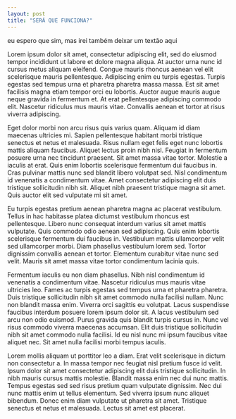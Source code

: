 ```yaml
---
layout: post
title: "SERÁ QUE FUNCIONA?"
---
```


eu espero que sim, mas irei também deixar um textão aqui

Lorem ipsum dolor sit amet, consectetur adipiscing elit, sed do eiusmod tempor incididunt ut labore et dolore magna aliqua. At auctor urna nunc id cursus metus aliquam eleifend. Congue mauris rhoncus aenean vel elit scelerisque mauris pellentesque. Adipiscing enim eu turpis egestas. Turpis egestas sed tempus urna et pharetra pharetra massa massa. Est sit amet facilisis magna etiam tempor orci eu lobortis. Auctor augue mauris augue neque gravida in fermentum et. At erat pellentesque adipiscing commodo elit. Nascetur ridiculus mus mauris vitae. Convallis aenean et tortor at risus viverra adipiscing.

Eget dolor morbi non arcu risus quis varius quam. Aliquam id diam maecenas ultricies mi. Sapien pellentesque habitant morbi tristique senectus et netus et malesuada. Risus nullam eget felis eget nunc lobortis mattis aliquam faucibus. Aliquet lectus proin nibh nisl. Feugiat in fermentum posuere urna nec tincidunt praesent. Sit amet massa vitae tortor. Molestie a iaculis at erat. Quis enim lobortis scelerisque fermentum dui faucibus in. Cras pulvinar mattis nunc sed blandit libero volutpat sed. Nisl condimentum id venenatis a condimentum vitae. Amet consectetur adipiscing elit duis tristique sollicitudin nibh sit. Aliquet nibh praesent tristique magna sit amet. Quis auctor elit sed vulputate mi sit amet.

Eu turpis egestas pretium aenean pharetra magna ac placerat vestibulum. Tellus in hac habitasse platea dictumst vestibulum rhoncus est pellentesque. Libero nunc consequat interdum varius sit amet mattis vulputate. Quis commodo odio aenean sed adipiscing. Quis enim lobortis scelerisque fermentum dui faucibus in. Vestibulum mattis ullamcorper velit sed ullamcorper morbi. Diam phasellus vestibulum lorem sed. Tortor dignissim convallis aenean et tortor. Elementum curabitur vitae nunc sed velit. Mauris sit amet massa vitae tortor condimentum lacinia quis.

Fermentum iaculis eu non diam phasellus. Nibh nisl condimentum id venenatis a condimentum vitae. Nascetur ridiculus mus mauris vitae ultricies leo. Fames ac turpis egestas sed tempus urna et pharetra pharetra. Duis tristique sollicitudin nibh sit amet commodo nulla facilisi nullam. Nunc non blandit massa enim. Viverra orci sagittis eu volutpat. Lacus suspendisse faucibus interdum posuere lorem ipsum dolor sit. A lacus vestibulum sed arcu non odio euismod. Purus gravida quis blandit turpis cursus in. Nunc vel risus commodo viverra maecenas accumsan. Elit duis tristique sollicitudin nibh sit amet commodo nulla facilisi. Id eu nisl nunc mi ipsum faucibus vitae aliquet nec. Sit amet nulla facilisi morbi tempus iaculis.

Lorem mollis aliquam ut porttitor leo a diam. Erat velit scelerisque in dictum non consectetur a. In massa tempor nec feugiat nisl pretium fusce id velit. Ipsum dolor sit amet consectetur adipiscing elit duis tristique sollicitudin. In nibh mauris cursus mattis molestie. Blandit massa enim nec dui nunc mattis. Tempus egestas sed sed risus pretium quam vulputate dignissim. Nec dui nunc mattis enim ut tellus elementum. Sed viverra ipsum nunc aliquet bibendum. Donec enim diam vulputate ut pharetra sit amet. Tristique senectus et netus et malesuada. Lectus sit amet est placerat.
